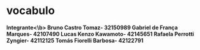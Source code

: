 # vocabulo
<b>Integrante<\b>
Bruno Castro Tomaz- 32150989
Gabriel de França Marques- 42107490
Lucas Kenzo Kawamoto- 42145651
Rafaela Perrotti Zyngier- 42112125
Tomás Fiorelli Barbosa- 42122791
